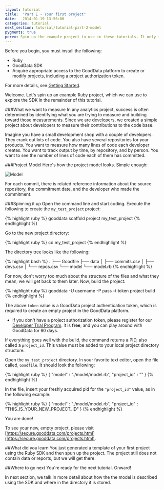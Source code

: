```yaml
---
layout: tutorial
title:  "Part I - Your first project"
date:   2014-01-19 13:56:00
categories: tutorial
next_section: tutorial/tutorial-part-2-model
pygments: true
perex: Spin up the example project to use in these tutorials. It only takes 5 minutes. Promise.
---
```


Before you begin, you must install the following:
* Ruby
* GoodData SDK
* Acquire appropriate access to the GoodData platform to create or modify projects, including a project authorization token.

For more details, see [Getting Started](getting-started).

Welcome. Let's spin up an example Ruby project, which we can use to explore the SDK in the remainder of this tutorial.

###What we want to measure
In any analytics project, success is often determined by identifying what you are trying to measure and building toward those measurements. Since we are developers, we created a simple project about developers to measure their contributions to the code base.

Imagine you have a small development shop with a couple of developers. They crank out lots of code. You also have several repositories for your products. You want to measure how many lines of code each developer creates. You want to track output by time, by repository, and by person. You want to see the number of lines of code each of them has committed.

###Project Model
Here's how the project model looks. Simple enough:

![Model](https://dl.dropboxusercontent.com/s/1y97ziv5anmpn9s/gooddata_devs_demo_model.png?token_hash=AAENC89d8XOfCr9AnyQCrd9vwfhb-bDuYcORQ0AIRP2RQQ)

For each commit, there is related reference information about the source repository, the commitment date, and the developer who made the commitment.

###Spinning it up
Open the command line and start coding. Execute the following to create the `my_test_project` project:

{% highlight ruby %}
gooddata scaffold project my_test_project
{% endhighlight %}

Go to the new project directory:

{% highlight ruby %}
cd my_test_project
{% endhighlight %}

The directory tree looks like the following:

{% highlight bash %}
.
├── Goodfile
├── data
│   ├── commits.csv
│   ├── devs.csv
│   └── repos.csv
└── model
    └── model.rb
{% endhighlight %}

For now, don't worry too much about the structure of the files and what they mean; we will get back to them later. Now, build the project:

{% highlight ruby %}
gooddata -U username -P pass -t token project build
{% endhighlight %}

The above `token` value is a GoodData project authentication token, which is required to create an empty project in the GoodData platform.
* If you don't have a project authorization token, please register for our [Developer Trial Program](https://developer.gooddata.com/trial). It is **free**, and you can play around with GoodData for 60 days.

If everything goes well with the build, the command returns a PID, also called a `project_id`. This value must be added to your local project directory structure.

Open the `my_test_project` directory. In your favorite text editor, open the file called, `Goodfile`. It should look the following:

{% highlight ruby %}
{
  "model" : "./model/model.rb",
  "project_id"   : ""
}
{% endhighlight %}

In the file, insert your freshly acquired pid for the `"project_id"` value, as in the following example:

{% highlight ruby %}
{
  "model" : "./model/model.rb",
  "project_id"   : "THIS_IS_YOUR_NEW_PROJECT_ID"
}
{% endhighlight %}

You are done!

To see your new, empty project, please visit [https://secure.gooddata.com/projects.html](https://secure.gooddata.com/projects.html).

##What did you learn
You just generated a template of your first project using the Ruby SDK and then spun up the project. The project still does not contain data or reports, but we will get there.

##Where to go next
You're ready for the next tutorial. Onward!

In next section, we talk in more detail about how the the model is described using the SDK and where in the directory it is stored.
